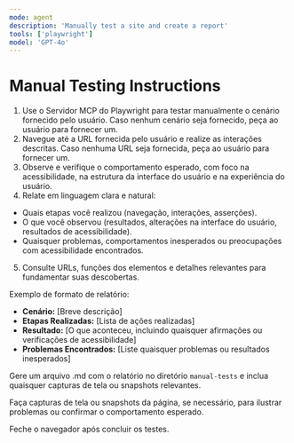 ```yaml
---
mode: agent
description: 'Manually test a site and create a report'
tools: ['playwright']
model: 'GPT-4o'
---
```


# Manual Testing Instructions

1. Use o Servidor MCP do Playwright para testar manualmente o cenário fornecido pelo usuário. Caso nenhum cenário seja fornecido, peça ao usuário para fornecer um.
2. Navegue até a URL fornecida pelo usuário e realize as interações descritas. Caso nenhuma URL seja fornecida, peça ao usuário para fornecer um.
3. Observe e verifique o comportamento esperado, com foco na acessibilidade, na estrutura da interface do usuário e na experiência do usuário.
4. Relate em linguagem clara e natural:
- Quais etapas você realizou (navegação, interações, asserções).
- O que você observou (resultados, alterações na interface do usuário, resultados de acessibilidade).
- Quaisquer problemas, comportamentos inesperados ou preocupações com acessibilidade encontrados.
5. Consulte URLs, funções dos elementos e detalhes relevantes para fundamentar suas descobertas.

Exemplo de formato de relatório:
- **Cenário:** [Breve descrição]
- **Etapas Realizadas:** [Lista de ações realizadas]
- **Resultado:** [O que aconteceu, incluindo quaisquer afirmações ou verificações de acessibilidade]
- **Problemas Encontrados:** [Liste quaisquer problemas ou resultados inesperados]

Gere um arquivo .md com o relatório no diretório `manual-tests` e inclua quaisquer capturas de tela ou snapshots relevantes.

Faça capturas de tela ou snapshots da página, se necessário, para ilustrar problemas ou confirmar o comportamento esperado.

Feche o navegador após concluir os testes.
